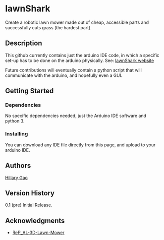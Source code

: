 # lawnShark

Create a robotic lawn mower made out of cheap, accessible parts and successfully cuts grass (the hardest part). 

## Description

This github currently contains just the arduino IDE code, 
in which a specific set-up has to be done on the arduino physically. 
See: [lawnShark website](http://hillarywgao.com/lawnShark.html)

Future contributions will eventually contain a python script that will communicate with the arduino, 
and hopefully even a GUI. 

## Getting Started

### Dependencies

No specific dependencies needed, 
just the Arduino IDE software and python 3. 

### Installing

You can download any IDE file directly from this page, 
and upload to your arduino IDE. 



## Authors

[Hillary Gao](http://hillarywgao.com) 


## Version History

0.1
    (pre) Initial Release. 


## Acknowledgments
* [ReP_AL-3D-Lawn-Mower](https://github.com/hgao1/ReP_AL-3D-Lawn-Mower)
